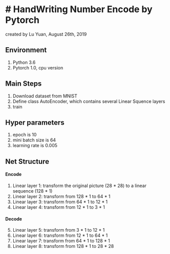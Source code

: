# # HandWriting Number Encode by Pytorch
created by Lu Yuan, August 26th, 2019

## Environment
1. Python 3.6
2. Pytorch 1.0, cpu version

## Main Steps
1. Download dataset from MNIST
2. Define class AutoEncoder, which contains several Linear Squence layers 
3. train

## Hyper parameters
1. epoch is 10
2. mini batch size is 64
3. learning rate is 0.005

## Net Structure
#### Encode
1. Linear layer 1: transform the original picture (28 * 28) to a linear sequence (128 * 1)
2. Linear layer 2: transform from 128 * 1 to 64 * 1
3. Linear layer 3: transform from 64 * 1 to 12 * 1
4. Linear layer 4: transform from 12 * 1 to 3 * 1

#### Decode
5. Linear layer 5: transform from 3 * 1 to 12 * 1
6. Linear layer 6: transform from 12 * 1 to 64 * 1
7. Linear layer 7: transform from 64 * 1 to 128 * 1
8. Linear layer 8: transform from 128 * 1 to 28 * 28


